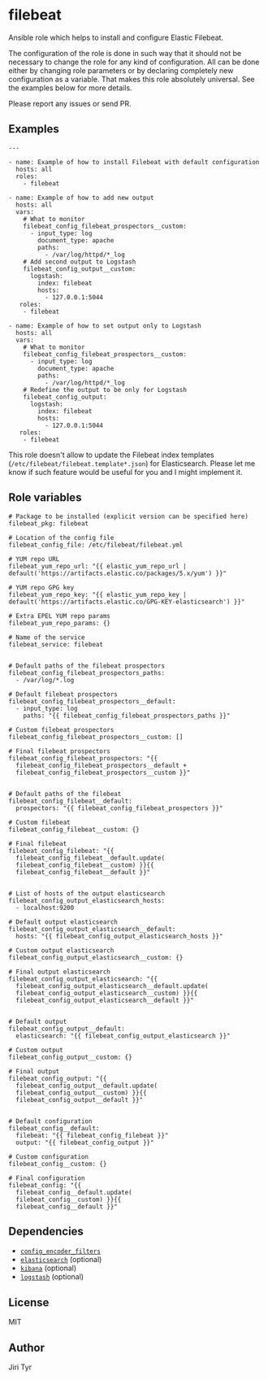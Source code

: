 filebeat
========

Ansible role which helps to install and configure Elastic Filebeat.

The configuration of the role is done in such way that it should not be
necessary to change the role for any kind of configuration. All can be
done either by changing role parameters or by declaring completely new
configuration as a variable. That makes this role absolutely
universal. See the examples below for more details.

Please report any issues or send PR.


Examples
--------

```
---

- name: Example of how to install Filebeat with default configuration
  hosts: all
  roles:
    - filebeat

- name: Example of how to add new output
  hosts: all
  vars:
    # What to monitor
    filebeat_config_filebeat_prospectors__custom:
      - input_type: log
        document_type: apache
        paths:
          - /var/log/httpd/*_log
    # Add second output to Logstash
    filebeat_config_output__custom:
      logstash:
        index: filebeat
        hosts:
          - 127.0.0.1:5044
   roles:
    - filebeat

- name: Example of how to set output only to Logstash
  hosts: all
  vars:
    # What to monitor
    filebeat_config_filebeat_prospectors__custom:
      - input_type: log
        document_type: apache
        paths:
          - /var/log/httpd/*_log
    # Redefine the output to be only for Logstash
    filebeat_config_output:
      logstash:
        index: filebeat
        hosts:
          - 127.0.0.1:5044
   roles:
    - filebeat
```

This role doesn't allow to update the Filebeat index templates
(`/etc/filebeat/filebeat.template*.json`) for Elasticsearch. Please let me
know if such feature would be useful for you and I might implement it.


Role variables
--------------

```
# Package to be installed (explicit version can be specified here)
filebeat_pkg: filebeat

# Location of the config file
filebeat_config_file: /etc/filebeat/filebeat.yml

# YUM repo URL
filebeat_yum_repo_url: "{{ elastic_yum_repo_url | default('https://artifacts.elastic.co/packages/5.x/yum') }}"

# YUM repo GPG key
filebeat_yum_repo_key: "{{ elastic_yum_repo_key | default('https://artifacts.elastic.co/GPG-KEY-elasticsearch') }}"

# Extra EPEL YUM repo params
filebeat_yum_repo_params: {}

# Name of the service
filebeat_service: filebeat


# Default paths of the filebeat prospectors
filebeat_config_filebeat_prospectors_paths:
  - /var/log/*.log

# Default filebeat prospectors
filebeat_config_filebeat_prospectors__default:
  - input_type: log
    paths: "{{ filebeat_config_filebeat_prospectors_paths }}"

# Custom filebeat prospectors
filebeat_config_filebeat_prospectors__custom: []

# Final filebeat prospectors
filebeat_config_filebeat_prospectors: "{{
  filebeat_config_filebeat_prospectors__default +
  filebeat_config_filebeat_prospectors__custom }}"


# Default paths of the filebeat
filebeat_config_filebeat__default:
  prospectors: "{{ filebeat_config_filebeat_prospectors }}"

# Custom filebeat
filebeat_config_filebeat__custom: {}

# Final filebeat
filebeat_config_filebeat: "{{
  filebeat_config_filebeat__default.update(
  filebeat_config_filebeat__custom) }}{{
  filebeat_config_filebeat__default }}"


# List of hosts of the output elasticsearch
filebeat_config_output_elasticsearch_hosts:
  - localhost:9200

# Default output elasticsearch
filebeat_config_output_elasticsearch__default:
  hosts: "{{ filebeat_config_output_elasticsearch_hosts }}"

# Custom output elasticsearch
filebeat_config_output_elasticsearch__custom: {}

# Final output elasticsearch
filebeat_config_output_elasticsearch: "{{
  filebeat_config_output_elasticsearch__default.update(
  filebeat_config_output_elasticsearch__custom) }}{{
  filebeat_config_output_elasticsearch__default }}"


# Default output
filebeat_config_output__default:
  elasticsearch: "{{ filebeat_config_output_elasticsearch }}"

# Custom output
filebeat_config_output__custom: {}

# Final output
filebeat_config_output: "{{
  filebeat_config_output__default.update(
  filebeat_config_output__custom) }}{{
  filebeat_config_output__default }}"


# Default configuration
filebeat_config__default:
  filebeat: "{{ filebeat_config_filebeat }}"
  output: "{{ filebeat_config_output }}"

# Custom configuration
filebeat_config__custom: {}

# Final configuration
filebeat_config: "{{
  filebeat_config__default.update(
  filebeat_config__custom) }}{{
  filebeat_config__default }}"
```


Dependencies
------------

- [`config_encoder_filters`](https://github.com/jtyr/ansible-config_encoder_filters)
- [`elasticsearch`](https://github.com/jtyr/ansible-elasticsearch) (optional)
- [`kibana`](https://github.com/jtyr/ansible-kibana) (optional)
- [`logstash`](https://github.com/jtyr/ansible-logstash) (optional)


License
-------

MIT


Author
------

Jiri Tyr
